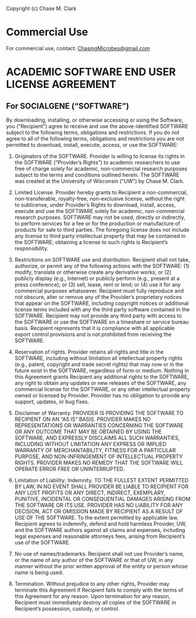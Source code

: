 Copyright (c) Chase M. Clark

# Commercial Use
For commercial use, contact: ChasingMicrobes@gmail.com

# ACADEMIC SOFTWARE END USER LICENSE AGREEMENT

## For SOCIALGENE (“SOFTWARE”)

By downloading, installing, or otherwise accessing or using the Software, you (“Recipient”) agree to receive and use the above-identified SOFTWARE subject to the following terms, obligations and restrictions. If you do not agree to all of the following terms, obligations and restrictions you are not permitted to download, install, execute, access, or use the SOFTWARE:

1. Originators of the SOFTWARE. Provider is willing to license its rights in the SOFTWARE (“Provider’s Rights”) to academic researchers to use free of charge solely for academic, non-commercial research purposes subject to the terms and conditions outlined herein. The SOFTWARE was created at the University of Wisconsin ("UW") by Chase M. Clark.

2. Limited License. Provider hereby grants to Recipient a non-commercial, non-transferable, royalty-free, non-exclusive license, without the right to sublicense, under Provider’s Rights to download, install, access, execute and use the SOFTWARE solely for academic, non-commercial research purposes. SOFTWARE may not be used, directly or indirectly, to perform services for a fee or for the production or manufacture of products for sale to third parties. The foregoing license does not include any license to third party intellectual property that may be contained in the SOFTWARE; obtaining a license to such rights is Recipient’s responsibility.

3. Restrictions on SOFTWARE use and distribution. Recipient shall not take, authorize, or permit any of the following actions with the SOFTWARE: (1) modify, translate or otherwise create any derivative works; or (2) publicly display (e.g., Internet) or publicly perform (e.g., present at a press conference); or (3) sell, lease, rent or lend; or (4) use it for any commercial purposes whatsoever. Recipient must fully reproduce and not obscure, alter or remove any of the Provider’s proprietary notices that appear on the SOFTWARE, including copyright notices or additional license terms included with any the third party software contained in the SOFTWARE. Recipient may not provide any third party with access to the SOFTWARE or use the SOFTWARE on a timeshare or service bureau basis. Recipient represents that it is compliance with all applicable export control provisions and is not prohibited from receiving the SOFTWARE.

4. Reservation of rights. Provider retains all rights and title in the SOFTWARE, including without limitation all intellectual property rights (e.g., patent, copyright and trade secret rights) that may now or in the future exist in the SOFTWARE, regardless of form or medium. Nothing in this Agreement grants Recipient any additional rights to the SOFTWARE, any right to obtain any updates or new releases of the SOFTWARE, any commercial license for the SOFTWARE, or any other intellectual property owned or licensed by Provider. Provider has no obligation to provide any support, updates, or bug fixes.

5. Disclaimer of Warranty. PROVIDER IS PROVIDING THE SOFTWARE TO RECIPIENT ON AN “AS IS” BASIS. PROVIDER MAKES NO REPRESENTATIONS OR WARRANTIES CONCERNING THE SOFTWARE OR ANY OUTCOME THAT MAY BE OBTAINED BY USING THE SOFTWARE, AND EXPRESSLY DISCLAIMS ALL SUCH WARRANTIES, INCLUDING WITHOUT LIMITATION ANY EXPRESS OR IMPLIED WARRANTY OF MERCHANTABILITY, FITNESS FOR A PARTICULAR PURPOSE, AND NON-INFRINGEMENT OF INTELLECTUAL PROPERTY RIGHTS. PROVIDER MAKES NO REMEDY THAT THE SOFTWARE WILL OPERATE ERROR FREE OR UNINTERRUPTED.

6. Limitation of Liability; Indemnity. TO THE FULLEST EXTENT PERMITTED BY LAW, IN NO EVENT SHALL PROVIDER BE LIABLE TO RECIPIENT FOR ANY LOST PROFITS OR ANY DIRECT, INDIRECT, EXEMPLARY, PUNITIVE, INCIDENTAL OR CONSEQUENTIAL DAMAGES ARISING FROM THE SOFTWARE OR ITS USE. PROVIDER HAS NO LIABILITY FOR ANY DECISION, ACT OR OMISSION MADE BY RECIPIENT AS A RESULT OF USE OF THE SOFTWARE. To the extent permitted by applicable law, Recipient agrees to indemnify, defend and hold harmless Provider, UW, and the SOFTWARE authors against all claims and expenses, including legal expenses and reasonable attorneys fees, arising from Recipient’s use of the SOFTWARE.

7. No use of names/trademarks. Recipient shall not use Provider’s name, or the name of any author of the SOFTWARE or that of UW, in any manner without the prior written approval of the entity or person whose name is being used.

8. Termination. Without prejudice to any other rights, Provider may terminate this Agreement if Recipient fails to comply with the terms of this Agreement for any reason. Upon termination for any reason, Recipient must immediately destroy all copies of the SOFTWARE in Recipient’s possession, custody, or control.
